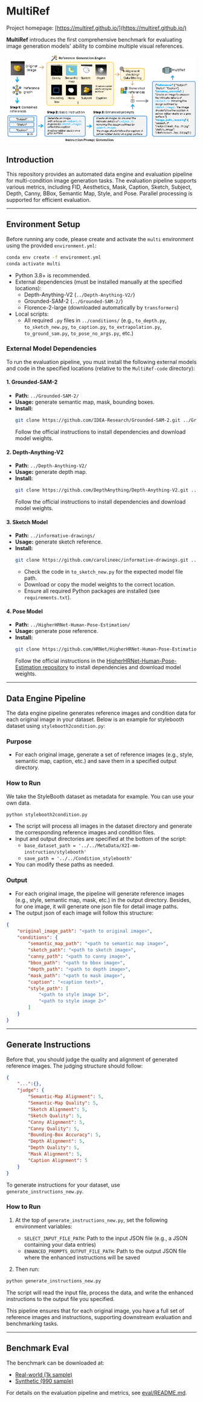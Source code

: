 # MultiRef

Project homepage: [https://multiref.github.io/](https://multiref.github.io/)

**MultiRef** introduces the first comprehensive benchmark for evaluating image generation models' ability to combine multiple visual references.

![Pipeline Overview](./images/overview.png)



## Introduction
This repository provides an automated data engine and evaluation pipeline for multi-condition image generation tasks. The evaluation pipeline supports various metrics, including FID, Aesthetics, Mask, Caption, Sketch, Subject, Depth, Canny, BBox, Semantic Map, Style, and Pose. Parallel processing is supported for efficient evaluation.

---

## Environment Setup

Before running any code, please create and activate the `multi` environment using the provided `environment.yml`:

```bash
conda env create -f environment.yml
conda activate multi
```

- Python 3.8+ is recommended.
- External dependencies (must be installed manually at the specified locations):
  - Depth-Anything-V2 (`../Depth-Anything-V2/`)
  - Grounded-SAM-2 (`../Grounded-SAM-2/`)
  - Florence-2-large (downloaded automatically by `transformers`)
- Local scripts:
  - All required `.py` files in `../conditions/` (e.g., `to_depth.py`, `to_sketch_new.py`, `to_caption.py`, `to_extrapolation.py`, `to_ground_sam.py`, `to_pose_no_args.py`, etc.)

### External Model Dependencies

To run the evaluation pipeline, you must install the following external models and code in the specified locations (relative to the `MultiRef-code` directory):

#### 1. Grounded-SAM-2 
- **Path:** `../Grounded-SAM-2/`
- **Usage:** generate semantic map, mask, bounding boxes.
- **Install:**
  ```bash
  git clone https://github.com/IDEA-Research/Grounded-SAM-2.git ../Grounded-SAM-2
  ```
  Follow the official instructions to install dependencies and download model weights.

#### 2. Depth-Anything-V2 
- **Path:** `../Depth-Anything-V2/`
- **Usage:** generate depth map.
- **Install:**
  ```bash
  git clone https://github.com/DepthAnything/Depth-Anything-V2.git ../Depth-Anything-V2
  ```
  Follow the official instructions to install dependencies and download model weights.

#### 3. Sketch Model 
- **Path:** `../informative-drawings/`
- **Usage:** generate sketch reference.
- **Install:**
  ```bash
  git clone https://github.com/carolineec/informative-drawings.git ../informative-drawings
  ```
  - Check the code in `to_sketch_new.py` for the expected model file path.
  - Download or copy the model weights to the correct location.
  - Ensure all required Python packages are installed (see `requirements.txt`).

#### 4. Pose Model 
- **Path:** `../HigherHRNet-Human-Pose-Estimation/`
- **Usage:** generate pose reference.
- **Install:**
  ```bash
  git clone https://github.com/HRNet/HigherHRNet-Human-Pose-Estimation.git ../HigherHRNet-Human-Pose-Estimation
  ```
  Follow the official instructions in the [HigherHRNet-Human-Pose-Estimation repository](https://github.com/HRNet/HigherHRNet-Human-Pose-Estimation) to install dependencies and download model weights.

---

## Data Engine Pipeline 

The data engine pipeline generates reference images and condition data for each original image in your dataset. Below is an example for stylebooth dataset using `stylebooth2condition.py`:

### Purpose
- For each original image, generate a set of reference images (e.g., style, semantic map, caption, etc.) and save them in a specified output directory.

### How to Run
We take the StyleBooth dataset as metadata for example. You can use your own data.

```bash
python stylebooth2condition.py
```
- The script will process all images in the dataset directory and generate the corresponding reference images and condition files.
- Input and output directories are specified at the bottom of the script:
  - `base_dataset_path = '../../MetaData/X2I-mm-instruction/stylebooth'`
  - `save_path = '../../Condition_stylebooth'`
- You can modify these paths as needed.

### Output
- For each original image, the pipeline will generate reference images (e.g., style, semantic map, mask, etc.) in the output directory. Besides, for one image, it will generate one json file for detail image paths.
- The output json of each image will follow this structure:

```json
{
    "original_image_path": "<path to original image>",
    "conditions": {
        "semantic_map_path": "<path to semantic map image>",
        "sketch_path": "<path to sketch image>",
        "canny_path": "<path to canny image>",
        "bbox_path": "<path to bbox image>",
        "depth_path": "<path to depth image>",
        "mask_path": "<path to mask image>",
        "caption": "<caption text>",
        "style_path": [
            "<path to style image 1>",
            "<path to style image 2>"
        ]
    }
}
```

---

## Generate Instructions

Before that, you should judge the quality and alignment of generated reference images. The judging structure should follow:
```json
{
    "...":{},
    "judge": {
        "Semantic-Map Alignment": 5,
        "Semantic-Map Quality": 5,
        "Sketch Alignment": 5,
        "Sketch Quality": 5,
        "Canny Alignment": 5,
        "Canny Quality": 5,
        "Bounding-Box Accuracy": 5,
        "Depth Alignment": 5,
        "Depth Quality": 5,
        "Mask Alignment": 5,
        "Caption Alignment": 5
    }
}
```

To generate instructions for your dataset, use `generate_instructions_new.py`. 

### How to Run
1. At the top of `generate_instructions_new.py`, set the following environment variables:
   - `SELECT_INPUT_FILE_PATH`: Path to the input JSON file (e.g., a JSON containing your data entries)
   - `ENHANCED_PROMPTS_OUTPUT_FILE_PATH`: Path to the output JSON file where the enhanced instructions will be saved

2. Then run:
```bash
python generate_instructions_new.py
```
The script will read the input file, process the data, and write the enhanced instructions to the output file you specified.


This pipeline ensures that for each original image, you have a full set of reference images and instructions, supporting downstream evaluation and benchmarking tasks.

---

## Benchmark Eval

The benchmark can be downloaded at:
- [Real-world (1k sample)](https://huggingface.co/datasets/wsnHowest/multiref/tree/master)
- [Synthetic (990 sample)](https://huggingface.co/datasets/Dipsy0830/MultiRef/tree/main)

For details on the evaluation pipeline and metrics, see [eval/README.md](./eval/README.md).




